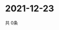 # 2021-12-23
  共 0条

  <!-- BEGIN -->
  <!-- 最后更新时间Thu Dec 23 2021 13:14:59 GMT+0000 (Coordinated Universal Time) -->
  
  <!-- END -->
  
  